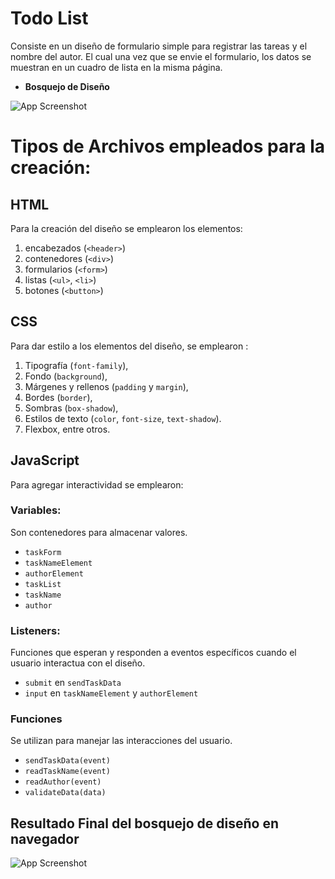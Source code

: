 # Todo List 

Consiste en un diseño de formulario simple para registrar las tareas y el nombre del autor. El cual una vez que se envie el formulario, los datos se muestran en un cuadro de lista en la misma página.

- **Bosquejo de Diseño**

![App Screenshot](https://i.ibb.co/RgLGwzf/Dise-o-de-lista-de-tareas.png)


# Tipos de Archivos empleados para la creación: 

## HTML
Para la creación del diseño se emplearon los elementos:
 1. encabezados (`<header>`)
 2. contenedores (`<div>`)
 3. formularios (`<form>`)
 4. listas (`<ul>`, `<li>`)
 5. botones (`<button>`)

## CSS

Para dar estilo a los elementos del diseño, se emplearon :

1. Tipografía (`font-family`), 
2. Fondo (`background`), 
3. Márgenes y rellenos (`padding` y `margin`), 
4. Bordes (`border`), 
5. Sombras (`box-shadow`), 
6. Estilos de texto (`color`, `font-size`, `text-shadow`).
6. Flexbox, entre otros. 

## JavaScript

Para agregar interactividad se emplearon: 


### **Variables:**
Son contenedores para almacenar valores.

- `taskForm`
- `taskNameElement`
- `authorElement`
- `taskList`
- `taskName`
- `author`

### **Listeners:**

Funciones que esperan y responden a eventos específicos cuando el usuario interactua con el diseño.

- `submit` en `sendTaskData`
- `input` en `taskNameElement` y `authorElement`

### **Funciones**

Se utilizan  para manejar las interacciones del usuario.

- `sendTaskData(event)`
- `readTaskName(event)`
- `readAuthor(event)`
- `validateData(data)`



## Resultado Final del bosquejo de  diseño en navegador



![App Screenshot](https://i.ibb.co/kDtsMVv/lista.gif)
